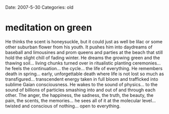 Date: 2007-5-30
Categories: old

# meditation on green

He thinks the scent is honeysuckle, but it could just as well be lilac or some other suburban flower from his youth.  It pushes him into daydreams of baseball and limousines and prom queens and parties at the beach that still hold the slight chill of fading winter.  He dreams the growing green and the thawing soil... living chunks turned over in ritualistic planting ceremonies... he feels the continuation... the cycle... the life of everything. He remembers death in spring... early, unforgettable death where life is not lost so much as transfigured... transcendent energy taken in full bloom and trafficked into sublime Gaian consciousness.  He wakes to the sound of physics... to the sound of billions of particles smashing into and out of and through each other.  The anger, the happiness, the sadness, the truth, the beauty, the pain, the scents, the memories... he sees all of it at the molecular level... twisted and conscious of nothing... open to everything.
